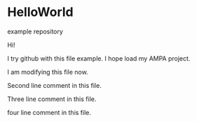 # HelloWorld
example repository

Hi!

I try github with this file example. I hope load my AMPA project.

I am modifying this file now. 

Second line comment in this file.

Three line comment in this file.

four line comment in this file.

